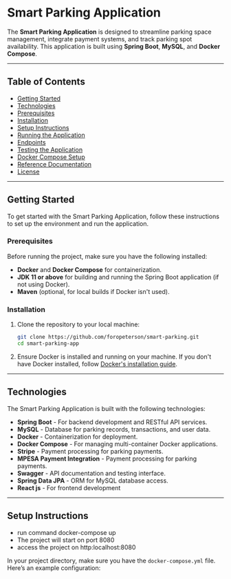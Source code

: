 # Smart Parking Application

The **Smart Parking Application** is designed to streamline parking space management, integrate payment systems, and track parking spot availability. This application is built using **Spring Boot**, **MySQL**, and **Docker Compose**.

---

## Table of Contents

- [Getting Started](#getting-started)
- [Technologies](#technologies)
- [Prerequisites](#prerequisites)
- [Installation](#installation)
- [Setup Instructions](#setup-instructions)
- [Running the Application](#running-the-application)
- [Endpoints](#endpoints)
- [Testing the Application](#testing-the-application)
- [Docker Compose Setup](#docker-compose-setup)
- [Reference Documentation](#reference-documentation)
- [License](#license)

---

## Getting Started

To get started with the Smart Parking Application, follow these instructions to set up the environment and run the application.

### Prerequisites

Before running the project, make sure you have the following installed:

- **Docker** and **Docker Compose** for containerization.
- **JDK 11 or above** for building and running the Spring Boot application (if not using Docker).
- **Maven** (optional, for local builds if Docker isn't used).

### Installation

1. Clone the repository to your local machine:

    ```bash
    git clone https://github.com/foropeterson/smart-parking.git
    cd smart-parking-app
    ```

2. Ensure Docker is installed and running on your machine. If you don't have Docker installed, follow [Docker's installation guide](https://docs.docker.com/get-docker/).

---

## Technologies

The Smart Parking Application is built with the following technologies:

- **Spring Boot** - For backend development and RESTful API services.
- **MySQL** - Database for parking records, transactions, and user data.
- **Docker** - Containerization for deployment.
- **Docker Compose** - For managing multi-container Docker applications.
- **Stripe** - Payment processing for parking payments.
- **MPESA Payment Integration** - Payment processing for parking payments.
- **Swagger** - API documentation and testing interface.
- **Spring Data JPA** - ORM for MySQL database access.
- **React js** - For frontend development

---

## Setup Instructions

- run command docker-compose up
- The project will start on port 8080
- access the project on http:localhost:8080

In your project directory, make sure you have the `docker-compose.yml` file. Here’s an example configuration:

